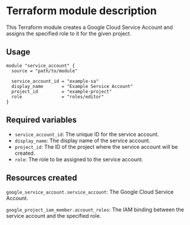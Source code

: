 # Terraform module description


This Terraform module creates a Google Cloud Service Account and assigns the specified role to it for the given project.

## Usage

```hcl
module "service_account" {
  source = "path/to/module"

  service_account_id = "example-sa"
  display_name       = "Example Service Account"
  project_id         = "example-project"
  role               = "roles/editor"
}
```

## Required variables

- `service_account_id`: The unique ID for the service account.
- `display_name`: The display name of the service account.
- `project_id`: The ID of the project where the service account will be created.
- `role`: The role to be assigned to the service account.

## Resources created
`google_service_account.service_account`: The Google Cloud Service Account.

`google_project_iam_member.account_roles`: The IAM binding between the service account and the specified role.
